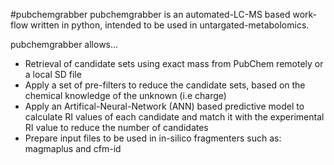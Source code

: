 #pubchemgrabber
pubchemgrabber is an automated-LC-MS based work-flow written in python, intended to be used in untargated-metabolomics. 

pubchemgrabber allows...
* Retrieval of candidate sets using exact mass from PubChem remotely or a local SD file
* Apply a set of pre-filters to reduce the candidate sets, based on the chemical knowledge of the unknown (i.e charge)
* Apply an Artifical-Neural-Network (ANN) based predictive model to calculate RI values of each candidate and match it with the experimental RI value to reduce the number of candidates
* Prepare input files to be used in in-silico fragmenters such as: magmaplus and cfm-id
